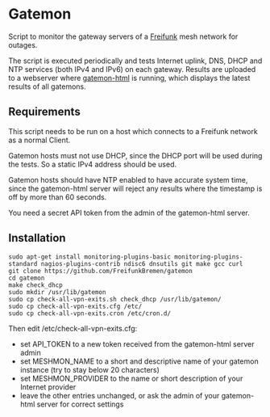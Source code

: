 # Gatemon

Script to monitor the gateway servers of a [Freifunk](https://freifunk.net) mesh network for outages.

The script is executed periodically and tests Internet uplink, DNS, DHCP and NTP services (both IPv4 and IPv6) on each gateway. Results are uploaded to a webserver where [gatemon-html](https://github.com/FreifunkBremen/gatemon-html) is running, which displays the latest results of all gatemons.

## Requirements

This script needs to be run on a host which connects to a Freifunk network as a normal Client.

Gatemon hosts must not use DHCP, since the DHCP port will be used during the tests. So a static IPv4 address should be used.

Gatemon hosts should have NTP enabled to have accurate system time, since the gatemon-html server will reject any results where the timestamp is off by more than 60 seconds.

You need a secret API token from the admin of the gatemon-html server.

## Installation

```
sudo apt-get install monitoring-plugins-basic monitoring-plugins-standard nagios-plugins-contrib ndisc6 dnsutils git make gcc curl
git clone https://github.com/FreifunkBremen/gatemon
cd gatemon
make check_dhcp
sudo mkdir /usr/lib/gatemon
sudo cp check-all-vpn-exits.sh check_dhcp /usr/lib/gatemon/
sudo cp check-all-vpn-exits.cfg /etc/
sudo cp check-all-vpn-exits.cron /etc/cron.d/
```

Then edit /etc/check-all-vpn-exits.cfg:
- set API_TOKEN to a new token received from the gatemon-html server admin
- set MESHMON_NAME to a short and descriptive name of your gatemon instance (try to stay below 20 characters)
- set MESHMON_PROVIDER to the name or short description of your Internet provider
- leave the other entries unchanged, or ask the admin of your gatemon-html server for correct settings
